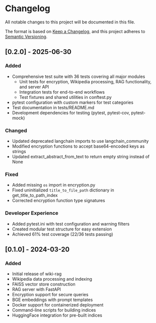 # Changelog

All notable changes to this project will be documented in this file.

The format is based on [Keep a Changelog](https://keepachangelog.com/en/1.0.0/),
and this project adheres to [Semantic Versioning](https://semver.org/spec/v2.0.0.html).

## [0.2.0] - 2025-06-30

### Added
- Comprehensive test suite with 36 tests covering all major modules
  - Unit tests for encryption, Wikipedia processing, RAG functionality, and server API
  - Integration tests for end-to-end workflows
  - Test fixtures and shared utilities in conftest.py
- pytest configuration with custom markers for test categories
- Test documentation in tests/README.md
- Development dependencies for testing (pytest, pytest-cov, pytest-mock)

### Changed
- Updated deprecated langchain imports to use langchain_community
- Modified encryption functions to accept base64-encoded keys as strings
- Updated extract_abstract_from_text to return empty string instead of None

### Fixed
- Added missing `os` import in encryption.py
- Fixed uninitialized `title_to_file_path` dictionary in get_title_to_path_index
- Corrected encryption function type signatures

### Developer Experience
- Added pytest.ini with test configuration and warning filters
- Created modular test structure for easy extension
- Achieved 61% test coverage (22/36 tests passing)

## [0.1.0] - 2024-03-20

### Added
- Initial release of wiki-rag
- Wikipedia data processing and indexing
- FAISS vector store construction
- RAG server with FastAPI
- Encryption support for secure queries
- BGE embeddings with prompt templates
- Docker support for containerized deployment
- Command-line scripts for building indices
- HuggingFace integration for pre-built indices